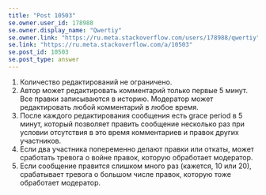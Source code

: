 ```yaml
---
title: "Post 10503"
se.owner.user_id: 178988
se.owner.display_name: "Qwertiy"
se.owner.link: "https://ru.meta.stackoverflow.com/users/178988/qwertiy"
se.link: "https://ru.meta.stackoverflow.com/a/10503"
se.post_id: 10503
se.post_type: answer
---
```

<ol>
<li>Количество редактирований не ограничено.</li>
<li>Автор может редактировать комментарий только первые 5 минут. Все правки записываются в историю. Модератор может редактировать любой комментарий в любое время.</li>
<li>После каждого редактирования сообщения есть grace period в 5 минут, который позволяет править сообщение несколько раз при условии отсутствия в это время комментариев и правок других участников.</li>
<li>Если два участника попеременно делают правки или откаты, может сработать тревога о войне правок, которую обработает модератор.</li>
<li>Если сообщение правится слишком много раз (кажется, 10 или 20), срабатывает тревога о большом числе правок, которую тоже обработает модератор.</li>
</ol>
